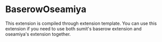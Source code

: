 # BaserowOseamiya

This extension is compiled through extension template. You can use this extension if you need to use both sumit's baserow extension and oseamiya's extension together.
